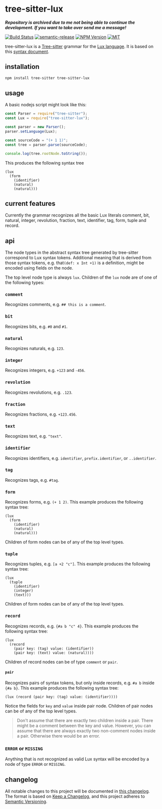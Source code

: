# tree-sitter-lux

***Repository is archived due to me not being able to continue the development. If you want to take over send me a message!***

[![Build Status](https://dev.azure.com/fabianachammer/tree-sitter-lux/_apis/build/status/release?branchName=master&label=build)](https://dev.azure.com/fabianachammer/tree-sitter-lux/_build/latest?definitionId=7&branchName=master)
[![semantic-release](https://img.shields.io/badge/%20%20%F0%9F%93%A6%F0%9F%9A%80-semantic--release-e10079.svg)](https://github.com/semantic-release/semantic-release)
[![NPM Version](https://img.shields.io/npm/v/tree-sitter-lux)](https://www.npmjs.com/package/tree-sitter-lux)
[![MIT](https://img.shields.io/github/license/fachammer/tree-sitter-lux)](https://choosealicense.com/licenses/mit/)

tree-sitter-lux is a [Tree-sitter](http://tree-sitter.github.io/tree-sitter/)
grammar for the [Lux language](https://github.com/LuxLang/lux).
It is based on this [syntax document](https://github.com/LuxLang/lux/blob/4049370ec0d0bec578b8fcb83700d020e81386c4/documentation/specification/Syntax.md).

## installation

```bash
npm install tree-sitter tree-sitter-lux
```

## usage

A basic nodejs script might look like this:

```javascript
const Parser = require("tree-sitter");
const Lux = require("tree-sitter-lux");

const parser = new Parser();
parser.setLanguage(Lux);

const sourceCode = "(+ 1 1)";
const tree = parser.parse(sourceCode);

console.log(tree.rootNode.toString());
```

This produces the following syntax tree

```
(lux
  (form
    (identifier)
    (natural)
    (natural)))
```

## current features

Currently the grammar recognizes all the basic Lux literals comment, bit, natural, integer, revolution, fraction, text, identifier, tag, form, tuple and record.

## api

The node types in the abstract syntax tree generated by tree-sitter correspond to Lux syntax tokens.
Additional meaning that is derived from those syntax tokens, e.g. that`(def: x Int +1)` is a definition,
might be encoded using fields on the node.

The top level node type is always `lux`.
Children of the `lux` node are of one of the following types:

### `comment`

Recognizes comments, e.g. `## this is a comment`.

### `bit`

Recognizes bits, e.g. `#0` and `#1`.

### `natural`

Recognizes naturals, e.g. `123`.

### `integer`

Recognizes integers, e.g. `+123` and `-456`.

### `revolution`

Recognizes revolutions, e.g. `.123`.

### `fraction`

Recognizes fractions, e.g. `+123.456`.

### `text`

Recognizes text, e.g. `"text"`.

### `identifier`

Recognizes identifiers, e.g. `identifier`, `prefix.identifier`, or `..identifier`.

### `tag`

Recognizes tags, e.g. `#tag`.

### `form`

Recognizes forms, e.g. `(+ 1 2)`.
This example produces the following syntax tree:

    (lux
      (form
        (identifier)
        (natural)
        (natural)))

Children of form nodes can be of any of the top level types.

### `tuple`

Recognizes tuples, e.g. `[a +2 "c"]`.
This example produces the following syntax tree:

    (lux
      (tuple
        (identifier)
        (integer)
        (text)))

Children of form nodes can be of any of the top level types.

### `record`

Recognizes records, e.g. `{#a b "c" 4}`.
This example produces the following syntax tree:

    (lux
      (record
        (pair key: (tag) value: (identifier))
        (pair key: (text) value: (natural))))

Children of record nodes can be of type `comment` or `pair`.

#### `pair`

Recognizes pairs of syntax tokens, but only inside records, e.g. `#a b` inside `{#a b}`.
This example produces the following syntax tree:

    (lux (record (pair key: (tag) value: (identifier))))

Notice the fields for `key` and `value` inside pair node.
Children of pair nodes can be of any of the top level types.

> Don't assume that there are exactly two children inside a pair.
> There might be a comment between the key and value.
> However, you can assume that there are always exactly two non-comment nodes inside a pair.
> Otherwise there would be an error.

### `ERROR` or `MISSING`

Anything that is not recognized as valid Lux syntax will be encoded by a node of type `ERROR` or `MISSING`.

## changelog

All notable changes to this project will be documented in [this changelog](https://github.com/fachammer/tree-sitter-lux/blob/master/CHANGELOG.md).
The format is based on [Keep a Changelog](https://keepachangelog.com/en/1.0.0/),
and this project adheres to [Semantic Versioning](https://semver.org/spec/v2.0.0.html).
